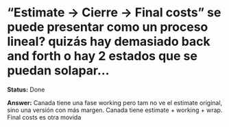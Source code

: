 # “Estimate → Cierre → Final costs” se puede presentar como un proceso lineal? quizás hay demasiado back and forth o hay 2 estados que se puedan solapar…

**Status:** Done

**Answer:** Canada tiene una fase working pero tam no ve el estimate original, sino una versión con más margen. Canada tiene estimate + working + wrap. Final costs es otra movida

